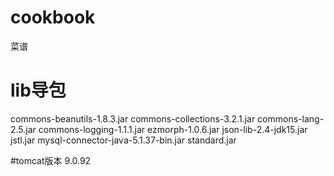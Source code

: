 # cookbook
菜谱

# lib导包
commons-beanutils-1.8.3.jar
commons-collections-3.2.1.jar
commons-lang-2.5.jar
commons-logging-1.1.1.jar
ezmorph-1.0.6.jar
json-lib-2.4-jdk15.jar
jstl.jar
mysql-connector-java-5.1.37-bin.jar
standard.jar

#tomcat版本
9.0.92